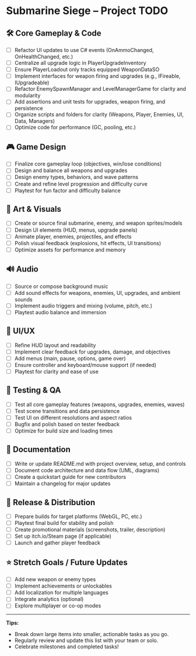 # Submarine Siege – Project TODO

## 🛠️ Core Gameplay & Code

- [ ] Refactor UI updates to use C# events (OnAmmoChanged, OnHealthChanged, etc.)
- [ ] Centralize all upgrade logic in PlayerUpgradeInventory
- [ ] Ensure PlayerLoadout only tracks equipped WeaponDataSO
- [ ] Implement interfaces for weapon firing and upgrades (e.g., IFireable, IUpgradeable)
- [ ] Refactor EnemySpawnManager and LevelManagerGame for clarity and modularity
- [ ] Add assertions and unit tests for upgrades, weapon firing, and persistence
- [ ] Organize scripts and folders for clarity (Weapons, Player, Enemies, UI, Data, Managers)
- [ ] Optimize code for performance (GC, pooling, etc.)

## 🎮 Game Design

- [ ] Finalize core gameplay loop (objectives, win/lose conditions)
- [ ] Design and balance all weapons and upgrades
- [ ] Design enemy types, behaviors, and wave patterns
- [ ] Create and refine level progression and difficulty curve
- [ ] Playtest for fun factor and difficulty balance

## 🎨 Art & Visuals

- [ ] Create or source final submarine, enemy, and weapon sprites/models
- [ ] Design UI elements (HUD, menus, upgrade panels)
- [ ] Animate player, enemies, projectiles, and effects
- [ ] Polish visual feedback (explosions, hit effects, UI transitions)
- [ ] Optimize assets for performance and memory

## 🔊 Audio

- [ ] Source or compose background music
- [ ] Add sound effects for weapons, enemies, UI, upgrades, and ambient sounds
- [ ] Implement audio triggers and mixing (volume, pitch, etc.)
- [ ] Playtest audio balance and immersion

## 📝 UI/UX

- [ ] Refine HUD layout and readability
- [ ] Implement clear feedback for upgrades, damage, and objectives
- [ ] Add menus (main, pause, options, game over)
- [ ] Ensure controller and keyboard/mouse support (if needed)
- [ ] Playtest for clarity and ease of use

## 🧪 Testing & QA

- [ ] Test all core gameplay features (weapons, upgrades, enemies, waves)
- [ ] Test scene transitions and data persistence
- [ ] Test UI on different resolutions and aspect ratios
- [ ] Bugfix and polish based on tester feedback
- [ ] Optimize for build size and loading times

## 📄 Documentation

- [ ] Write or update README.md with project overview, setup, and controls
- [ ] Document code architecture and data flow (UML, diagrams)
- [ ] Create a quickstart guide for new contributors
- [ ] Maintain a changelog for major updates

## 🚀 Release & Distribution

- [ ] Prepare builds for target platforms (WebGL, PC, etc.)
- [ ] Playtest final build for stability and polish
- [ ] Create promotional materials (screenshots, trailer, description)
- [ ] Set up itch.io/Steam page (if applicable)
- [ ] Launch and gather player feedback

## ⭐ Stretch Goals / Future Updates

- [ ] Add new weapon or enemy types
- [ ] Implement achievements or unlockables
- [ ] Add localization for multiple languages
- [ ] Integrate analytics (optional)
- [ ] Explore multiplayer or co-op modes

---

**Tips:**
- Break down large items into smaller, actionable tasks as you go.
- Regularly review and update this list with your team or solo.
- Celebrate milestones and completed tasks!


